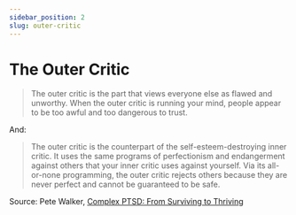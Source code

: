 ```yaml
---
sidebar_position: 2
slug: outer-critic
---
```


# The Outer Critic

> The outer critic is the part that views everyone else as flawed and unworthy. When the outer critic is running your mind, people appear to be too awful and too dangerous to trust.

And:

> The outer critic is the counterpart of the self-esteem-destroying inner critic. It uses the same programs of perfectionism and endangerment against others that your inner critic uses against yourself. Via its all-or-none programming, the outer critic rejects others because they are never perfect and cannot be guaranteed to be safe.

Source: Pete Walker, [Complex PTSD: From Surviving to Thriving](/resources/books#complex-ptsd-from-surviving-to-thriving)
